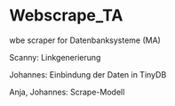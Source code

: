 # Webscrape_TA
wbe scraper for Datenbanksysteme (MA)


Scanny: Linkgenerierung

Johannes: Einbindung der Daten in TinyDB

Anja, Johannes: Scrape-Modell